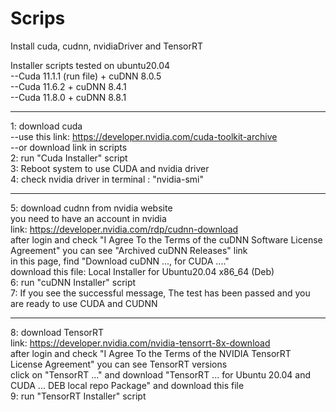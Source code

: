 # Scrips

Install cuda, cudnn, nvidiaDriver and TensorRT  

Installer scripts tested on ubuntu20.04  
--Cuda 11.1.1 (run file) + cuDNN 8.0.5  
--Cuda 11.6.2 + cuDNN 8.4.1  
--Cuda 11.8.0 + cuDNN 8.8.1  

--------------------

1: download cuda  
--use this link: https://developer.nvidia.com/cuda-toolkit-archive  
--or download link in scripts  
2: run "Cuda Installer" script  
3: Reboot system to use CUDA and nvidia driver  
4: check nvidia driver in terminal : "nvidia-smi"  

--------------------

5: download cudnn from nvidia website  
you need to have an account in nvidia  
link: https://developer.nvidia.com/rdp/cudnn-download  
after login and check "I Agree To the Terms of the cuDNN Software License Agreement" you can see "Archived cuDNN Releases" link  
in this page, find "Download cuDNN ..., for CUDA ...."  
download this file: Local Installer for Ubuntu20.04 x86_64 (Deb)  
6: run "cuDNN Installer" script  
7: If you see the successful message, The test has been passed and you are ready to use CUDA and CUDNN  

--------------------

8: download TensorRT  
link: https://developer.nvidia.com/nvidia-tensorrt-8x-download  
after login and check "I Agree To the Terms of the NVIDIA TensorRT License Agreement" you can see TensorRT versions  
click on "TensorRT ..." and download "TensorRT ... for Ubuntu 20.04 and CUDA ... DEB local repo Package" and download this file  
9: run "TensorRT Installer" script  

